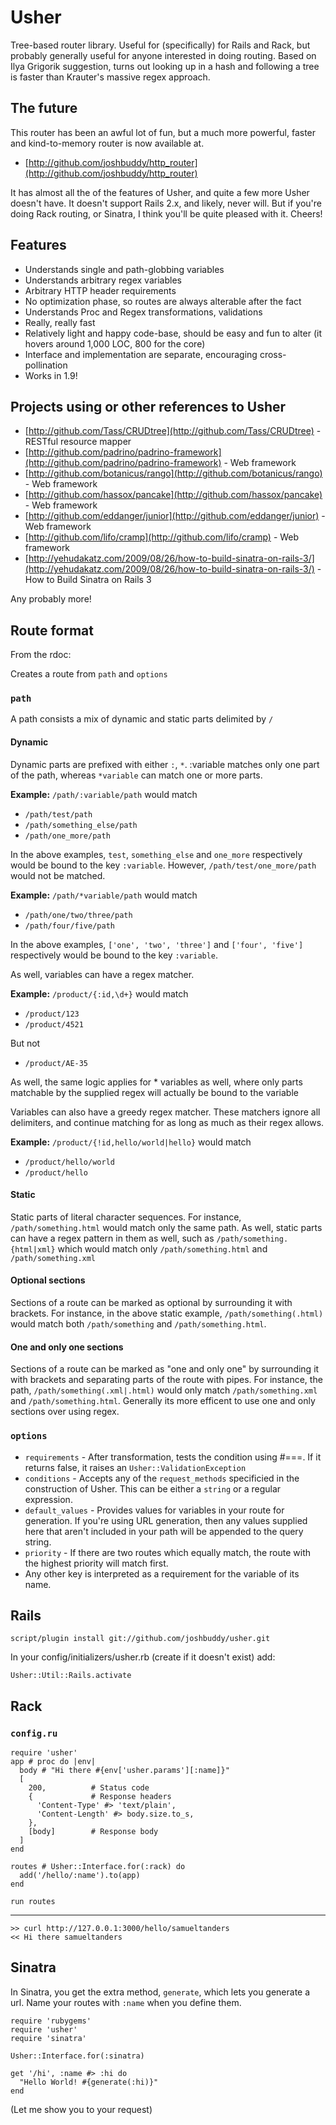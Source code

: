 # Usher

Tree-based router library. Useful for (specifically) for Rails and Rack, but probably generally useful for anyone interested in doing routing. Based on Ilya Grigorik suggestion, turns out looking up in a hash and following a tree is faster than Krauter's massive regex approach.

## The future

This router has been an awful lot of fun, but a much more powerful, faster and kind-to-memory router is now available at.
* [http://github.com/joshbuddy/http_router](http://github.com/joshbuddy/http_router)

It has almost all the of the features of Usher, and quite a few more Usher doesn't have. It doesn't support Rails 2.x, and likely, never will. But if you're doing Rack routing, or Sinatra, I think you'll be quite pleased with it. Cheers!

## Features

* Understands single and path-globbing variables
* Understands arbitrary regex variables
* Arbitrary HTTP header requirements
* No optimization phase, so routes are always alterable after the fact
* Understands Proc and Regex transformations, validations
* Really, really fast
* Relatively light and happy code-base, should be easy and fun to alter (it hovers around 1,000 LOC, 800 for the core)
* Interface and implementation are separate, encouraging cross-pollination
* Works in 1.9!

## Projects using or other references to Usher

* [http://github.com/Tass/CRUDtree](http://github.com/Tass/CRUDtree) - RESTful resource mapper
* [http://github.com/padrino/padrino-framework](http://github.com/padrino/padrino-framework) - Web framework
* [http://github.com/botanicus/rango](http://github.com/botanicus/rango) - Web framework
* [http://github.com/hassox/pancake](http://github.com/hassox/pancake) - Web framework
* [http://github.com/eddanger/junior](http://github.com/eddanger/junior) - Web framework
* [http://github.com/lifo/cramp](http://github.com/lifo/cramp) - Web framework
* [http://yehudakatz.com/2009/08/26/how-to-build-sinatra-on-rails-3/](http://yehudakatz.com/2009/08/26/how-to-build-sinatra-on-rails-3/) - How to Build Sinatra on Rails 3

Any probably more!

## Route format

From the rdoc:

Creates a route from `path` and `options`

### `path`
A path consists a mix of dynamic and static parts delimited by `/`

#### Dynamic
Dynamic parts are prefixed with either `:`, `*`.  :variable matches only one part of the path, whereas `*variable` can match one or
more parts.

<b>Example:</b>
`/path/:variable/path` would match

* `/path/test/path`
* `/path/something_else/path`
* `/path/one_more/path`

In the above examples, `test`, `something_else` and `one_more` respectively would be bound to the key `:variable`.
However, `/path/test/one_more/path` would not be matched.

<b>Example:</b>
`/path/*variable/path` would match

* `/path/one/two/three/path`
* `/path/four/five/path`

In the above examples, `['one', 'two', 'three']` and `['four', 'five']` respectively would be bound to the key `:variable`.

As well, variables can have a regex matcher.

<b>Example:</b>
`/product/{:id,\d+}` would match

* `/product/123`
* `/product/4521`

But not
* `/product/AE-35`

As well, the same logic applies for * variables as well, where only parts matchable by the supplied regex will
actually be bound to the variable

Variables can also have a greedy regex matcher. These matchers ignore all delimiters, and continue matching for as long as much as their
regex allows.

<b>Example:</b>
`/product/{!id,hello/world|hello}` would match

* `/product/hello/world`
* `/product/hello`


#### Static

Static parts of literal character sequences. For instance, `/path/something.html` would match only the same path.
As well, static parts can have a regex pattern in them as well, such as `/path/something.{html|xml}` which would match only
`/path/something.html` and `/path/something.xml`

#### Optional sections

Sections of a route can be marked as optional by surrounding it with brackets. For instance, in the above static example, `/path/something(.html)` would match both `/path/something` and `/path/something.html`.

#### One and only one sections

Sections of a route can be marked as "one and only one" by surrounding it with brackets and separating parts of the route with pipes.
For instance, the path, `/path/something(.xml|.html)` would only match `/path/something.xml` and
`/path/something.html`. Generally its more efficent to use one and only sections over using regex.

### `options`
* `requirements` - After transformation, tests the condition using #===. If it returns false, it raises an `Usher::ValidationException`
* `conditions` - Accepts any of the `request_methods` specificied in the construction of Usher. This can be either a `string` or a regular expression.
* `default_values` - Provides values for variables in your route for generation. If you're using URL generation, then any values supplied here that aren't included in your path will be appended to the query string.
* `priority` - If there are two routes which equally match, the route with the highest priority will match first.
* Any other key is interpreted as a requirement for the variable of its name.

## Rails

    script/plugin install git://github.com/joshbuddy/usher.git

In your config/initializers/usher.rb (create if it doesn't exist) add:

    Usher::Util::Rails.activate

## Rack

### `config.ru`

    require 'usher'
    app # proc do |env|
      body # "Hi there #{env['usher.params'][:name]}"
      [
        200,          # Status code
        {             # Response headers
          'Content-Type' #> 'text/plain',
          'Content-Length' #> body.size.to_s,
        },
        [body]        # Response body
      ]
    end
   
    routes # Usher::Interface.for(:rack) do
      add('/hello/:name').to(app)
    end
   
    run routes

------------

    >> curl http://127.0.0.1:3000/hello/samueltanders
    << Hi there samueltanders


## Sinatra

In Sinatra, you get the extra method, `generate`, which lets you generate a url. Name your routes with `:name` when you define them.

    require 'rubygems'
    require 'usher'
    require 'sinatra'
    
    Usher::Interface.for(:sinatra)
    
    get '/hi', :name #> :hi do
      "Hello World! #{generate(:hi)}"
    end

(Let me show you to your request)
